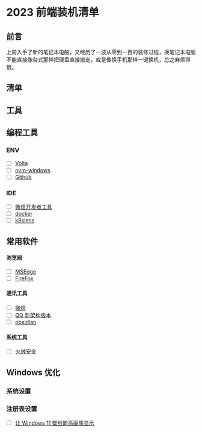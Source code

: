 # 2023 前端装机清单

## 前言

上周入手了新的笔记本电脑，又经历了一波从零到一百的装修过程，换笔记本电脑不能直接像台式那样把硬盘直接搬走，或是像换手机那样一键换机，总之麻烦得很。

## 清单

## 工具

## 编程工具

### ENV

- [ ] [Volta](https://docs.volta.sh/guide/#features)
- [ ] [nvm-windows](https://github.com/coreybutler/nvm-windows)
- [ ] [Github](https://desktop.github.com/)

### IDE

- [ ] [微信开发者工具](https://developers.weixin.qq.com/miniprogram/dev/devtools/stable.html)
- [ ] [docker](https://www.docker.com/)
- [ ] [k8slens](https://k8slens.dev/)

## 常用软件

#### 浏览器

- [ ] [MSEdge](https://www.microsoft.com/en-us/edge/download?form=MA13FW)
- [ ] [FireFox](https://www.firefox.com.cn/)

#### 通讯工具

- [ ] [微信](https://weixin.qq.com/)
- [ ] [QQ 新架构版本](https://im.qq.com/pcqq/index.shtml)
- [ ] [obsidian](https://obsidian.md/)

#### 系统工具

- [ ] [火绒安全](https://www.huorong.cn/)

## Windows 优化

### 系统设置

### 注册表设置

- [ ] [让 Windows 11 壁纸能高画质显示](https://www.apprcn.com/enable-high-quality-wallpaper-in-windows-11.html)